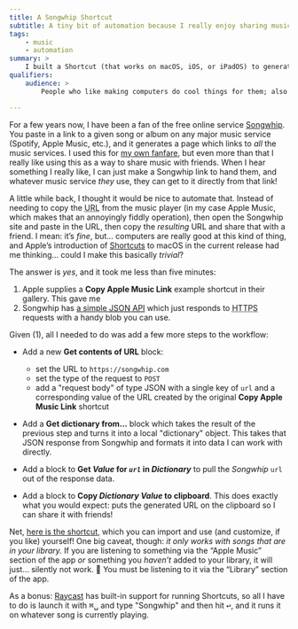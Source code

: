 ```yaml
---
title: A Songwhip Shortcut
subtitle: A tiny bit of automation because I really enjoy sharing music with friends.
tags:
    - music
    - automation
summary: >
    I built a Shortcut (that works on macOS, iOS, or iPadOS) to generate Songwhip links from the currently-playing music track.
qualifiers:
    audience: >
        People who like making computers do cool things for them; also people who like sharing music with friends.

---
```


For a few years now, I have been a fan of the free online service [Songwhip](https://songwhip.com). You paste in a link to a given song or album on any major music service (Spotify, Apple Music, etc.), and it generates a page which links to *all* the music services. I used this for [my own fanfare](https://songwhip.com/chriskrycho/fanfare-for-a-new-era-of-american-spaceflight), but even more than that I really like using this as a way to share music with friends. When I hear something I really like, I can just make a Songwhip link to hand them, and whatever music service *they* use, they can get to it directly from that link!

A little while back, I thought it would be nice to automate that. Instead of needing to copy the <abbr title="universal resource link">URL</abbr> from the music player (in my case Apple Music, which makes that an annoyingly fiddly operation), then open the Songwhip site and paste in the <abbr>URL</abbr>, then copy the *resulting* <abbr>URL</abbr> and share that with a friend. I mean: it’s *fine*, but… computers are really good at this kind of thing, and Apple’s introduction of [Shortcuts](https://support.apple.com/guide/shortcuts-mac/intro-to-shortcuts-apdf22b0444c/mac) to macOS in the current release had me thinking… could I make this basically *trivial*?

The answer is *yes*, and it took me less than five minutes:

1. Apple supplies a **Copy Apple Music Link** example shortcut in their gallery. This gave me
2. Songwhip has [a simple <abbr title="JavaScript Object Notation">JSON</abbr> <abbr title="application programming interface">API</abbr>](https://songwhip.com/faq#does-songwhip-have-an-api) which just responds to <abbr title="Hypertext Transfer Protocol Secure">HTTPS</abbr> requests with a handy blob you can use.

Given (1), all I needed to do was add a few more steps to the workflow:

- Add a new **Get contents of <abbr>URL</abbr>** block:
    - set the <abbr>URL</abbr> to `https://songwhip.com`
    - set the type of the request to `POST`
    - add a "request body" of type <abbr>JSON</abbr> with a single key of `url` and a corresponding value of the <abbr>URL</abbr> created by the original **Copy Apple Music Link** shortcut

- Add a **Get dictionary from...** block which takes the result of the previous step and turns it into a local "dictionary" object. This takes that <abbr>JSON</abbr> response from Songwhip and formats it into data I can work with directly.

- Add a block to **Get *Value* for *`url`* in *Dictionary*** to pull the *Songwhip* `url` out of the response data.

- Add a block to **Copy *Dictionary Value* to clipboard**. This does exactly what you would expect: puts the generated <abbr>URL</abbr> on the clipboard so I can share it with friends!

Net, [here is the shortcut](https://cdn.chriskrycho.com/file/chriskrycho-com/workflows/Apple%20Music%20%E2%86%92%20Songwhip.shortcut), which you can import and use (and customize, if you like) yourself! One big caveat, though: *it only works with songs that are in your library.* If you are listening to something via the “Apple Music” section of the app *or* something you *haven’t* added to your library, it will just… silently not work. 🧐 You must be listening to it via the “Library” section of the app.

As a bonus: [Raycast](https://www.raycast.com) has built-in support for running Shortcuts, so all I have to do is launch it with <kbd>⌘</kbd><kbd>␣</kbd> and type "Songwhip" and then hit <kbd>↩</kbd>, and it runs it on whatever song is currently playing.